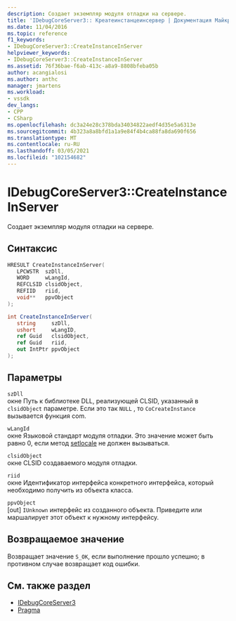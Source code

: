 ```yaml
---
description: Создает экземпляр модуля отладки на сервере.
title: 'IDebugCoreServer3:: Креатеинстанцеинсервер | Документация Майкрософт'
ms.date: 11/04/2016
ms.topic: reference
f1_keywords:
- IDebugCoreServer3::CreateInstanceInServer
helpviewer_keywords:
- IDebugCoreServer3::CreateInstanceInServer
ms.assetid: 76f36bae-f6ab-413c-a8a9-8808bfeba05b
author: acangialosi
ms.author: anthc
manager: jmartens
ms.workload:
- vssdk
dev_langs:
- CPP
- CSharp
ms.openlocfilehash: dc3a24e28c378bda34034822aedf4d35e5a6313e
ms.sourcegitcommit: 4b323a8a8bfd1a1a9e84f4b4ca88fa8da690f656
ms.translationtype: MT
ms.contentlocale: ru-RU
ms.lasthandoff: 03/05/2021
ms.locfileid: "102154682"
---
```

# <a name="idebugcoreserver3createinstanceinserver"></a>IDebugCoreServer3::CreateInstanceInServer
Создает экземпляр модуля отладки на сервере.

## <a name="syntax"></a>Синтаксис

```cpp
HRESULT CreateInstanceInServer(
   LPCWSTR  szDll,
   WORD     wLangId,
   REFCLSID clsidObject,
   REFIID   riid,
   void**   ppvObject
);
```

```csharp
int CreateInstanceInServer(
   string     szDll,
   ushort     wLangID,
   ref Guid   clsidObject,
   ref Guid   riid,
   out IntPtr ppvObject
);
```

## <a name="parameters"></a>Параметры
`szDll`\
окне Путь к библиотеке DLL, реализующей CLSID, указанный в `clsidObject` параметре. Если это так `NULL` , то `CoCreateInstance` вызывается функция com.

`wLangId`\
окне Языковой стандарт модуля отладки. Это значение может быть равно 0, если метод [setlocale](../../../extensibility/debugger/reference/idebugengine2-setlocale.md) не должен вызываться.

`clsidObject`\
окне CLSID создаваемого модуля отладки.

`riid`\
окне Идентификатор интерфейса конкретного интерфейса, который необходимо получить из объекта класса.

`ppvObject`\
[out] `IUnknown` интерфейс из созданного объекта. Приведите или маршалирует этот объект к нужному интерфейсу.

## <a name="return-value"></a>Возвращаемое значение
 Возвращает значение `S_OK`, если выполнение прошло успешно; в противном случае возвращает код ошибки.

## <a name="see-also"></a>См. также раздел
- [IDebugCoreServer3](../../../extensibility/debugger/reference/idebugcoreserver3.md)
- [Pragma](../../../extensibility/debugger/reference/idebugengine2-setlocale.md)
